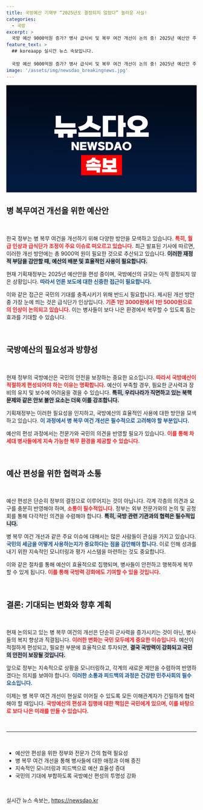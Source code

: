 ```yaml
---
title: 국방예산 기재부 “2025년도 결정되지 않았다” 놀라운 사실!
categories:
  - 국방
excerpt: >
  국방 예산 9000억원 증가? 병사 급식비 및 복무 여건 개선이 논의 중! 2025년 예산안 주목 속, 변화의 바람이 불고 있습니다. 클릭해 자세히 알아보세요!
feature_text: >
  ## koreaapp 실시간 뉴스 속보입니다.

  국방 예산 9000억원 증가? 병사 급식비 및 복무 여건 개선이 논의 중! 2025년 예산안 주목 속, 변화의 바람이 불고 있습니다. 클릭해 자세히 알아보세요!
image: '/assets/img/newsdao_breakingnews.jpg'
---
```


<p><img src="/assets/img/newsdao_breakingnews.jpg" alt="koreaapp 속보" /></p>

<h2 data-ke-size="size26">병 복무여건 개선을 위한 예산안</h2>

<p data-ke-size="size16">&nbsp;</p>

<p>한국 정부는 병 복무 여건을 개선하기 위해 다양한 방안을 모색하고 있습니다. <b><span style="color: #ee2323;">특히, 월급 인상과 급식단가 조정이 주요 이슈로 떠오르고 있습니다.</span></b> 최근 발표된 기사에 따르면, 이러한 개선 방안에는 총 9000억 원이 필요한 것으로 추산되고 있습니다. <b><span style="background-color: #21538527;">이러한 재정적 부담을 감안할 때, 예산의 배분 및 효율적인 사용이 필요합니다.</span></b> </p>

<p>현재 기획재정부는 2025년 예산안을 편성 중이며, 국방예산의 규모는 아직 결정되지 않은 상황입니다. <b><span style="color: #1a5490;">따라서 언론 보도에 대한 신중한 접근이 필요합니다.</span></b> </p>

<p>이와 같은 접근은 국민의 기대를 충족시키기 위해 반드시 필요합니다. 제시된 개선 방안 중 가장 눈에 띄는 것은 급식단가 인상입니다. <b><span style="color: #ee2323;">기존 1만 3000원에서 1만 5000원으로의 인상이 논의되고 있습니다.</span></b> 이는 병사들이 보다 나은 환경에서 복무할 수 있도록 돕는 효과를 기대할 수 있습니다.</p>

<p data-ke-size="size16">&nbsp;</p>

<h2 data-ke-size="size26">국방예산의 필요성과 방향성</h2>

<p data-ke-size="size16">&nbsp;</p>

<p>현재 정부의 국방예산은 국민의 안전을 보장하는 중요한 요소입니다. <b><span style="color: #ee2323;">따라서 국방예산이 적절하게 편성되어야 하는 이유는 명확합니다.</span></b> 예산이 부족할 경우, 필요한 군사력과 장비의 유지 및 보수에 어려움을 겪을 수 있습니다. <b><span style="background-color: #21538527;">특히, 우리나라가 직면하고 있는 북핵 문제와 같은 안보 불안 요소는 더욱 이를 강조합니다.</span></b></p>

<p>기획재정부는 이러한 필요성을 인지하고, 국방예산의 효율적인 사용에 대한 방안을 모색하고 있습니다. <b><span style="color: #1a5490;">이 과정에서 병 복무 여건 개선은 필수적으로 고려해야 할 부분입니다.</span></b> </p>

<p>예산의 편성 과정에서는 전문가와 국민의 의견을 반영할 필요가 있습니다. <b><span style="color: #ee2323;">이를 통해 차세대 병사들에게 지속 가능한 복무 환경을 제공할 수 있습니다.</span></b> </p>

<p data-ke-size="size16">&nbsp;</p>

<h2 data-ke-size="size26">예산 편성을 위한 협력과 소통</h2>

<p data-ke-size="size16">&nbsp;</p>

<p>예산 편성은 단순히 정부의 결정으로 이루어지는 것이 아닙니다. 각계 각층의 의견과 요구를 충분히 반영해야 하며, <b><span style="color: #ee2323;">소통이 필수적입니다.</span></b> 정부는 외부 전문가와의 논의 및 공청회를 통해 다각적인 의견을 수렴해야 합니다. <b><span style="background-color: #21538527;">특히, 국방 관련 기관과의 협력은 필수적입니다.</span></b></p>

<p>병 복무 여건 개선과 같은 주요 이슈에 대해서는 많은 사람들이 관심을 가지고 있습니다. <b><span style="color: #1a5490;">국민의 세금을 어떻게 사용하는지가 중요하다는 점을 감안해야 합니다.</span></b> 이로 인해 성과를 내기 위한 지속적인 모니터링과 평가 시스템을 마련하는 것도 중요합니다.</p>

<p>이와 같은 절차를 통해 예산이 효율적으로 집행되며, 병사들이 안전하고 행복하게 복무할 수 있게 됩니다. <b><span style="color: #ee2323;">이를 통해 국방력 강화에도 기여할 수 있을 것입니다.</span></b> </p>

<p data-ke-size="size16">&nbsp;</p>

<h2 data-ke-size="size26">결론: 기대되는 변화와 향후 계획</h2>

<p data-ke-size="size16">&nbsp;</p>

<p>현재 논의되고 있는 병 복무 여건의 개선은 단순히 군사력을 증가시키는 것이 아닌, 병사들의 복지 향상과 직결됩니다. <b><span style="color: #ee2323;">이러한 변화는 국민 모두에게 중요한 이슈입니다.</span></b> 예산이 적절하게 편성되고, 필요한 부분에 효율적으로 투자되면, <b><span style="background-color: #21538527;">결국 국방력이 강화되고 국민의 안전이 보장될 것입니다.</span></b> </p>

<p>앞으로 정부는 지속적으로 상황을 모니터링하고, 각계의 새로운 제안을 수렴하여 반영하겠다는 의지를 보여야 합니다. <b><span style="color: #1a5490;">이러한 소통과 피드백의 과정은 건강한 민주사회의 필수 요소입니다.</span></b> </p>

<p>이제는 병 복무 여건 개선이 현실로 이어질 수 있도록 모든 이해관계자가 긴밀하게 협력해야 할 때입니다. <b><span style="color: #ee2323;">국방예산의 편성과 집행에 대한 책임은 국민에게 있으며, 이를 바탕으로 보다 나은 미래를 만들 수 있습니다.</span></b> </p>

<p data-ke-size="size16">&nbsp;</p>

<hr>

<p data-ke-size="size16">&nbsp;</p>

<ul>
  <li>예산안 편성을 위한 정부와 전문가 간의 협력 필요성</li>
  <li>병 복무 여건 개선을 통해 병사들에 대한 애정과 이해 증진</li>
  <li>지속적인 모니터링과 피드백으로 예산 효율성 증대</li>
  <li>국민의 기대에 부합하도록 국방예산 편성의 투명성 강화</li>
</ul>

<p data-ke-size="size16">&nbsp;</p>
실시간 뉴스 속보는, <a href="https://newsdao.kr" rel="dofollow">https://newsdao.kr</a>


